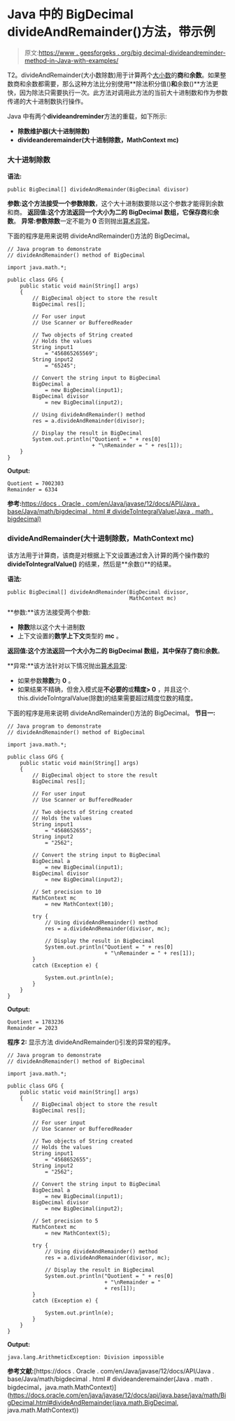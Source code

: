 # Java 中的 BigDecimal divideAndRemainder()方法，带示例

> 原文:[https://www . geesforgeks . org/big decimal-divideandreminder-method-in-Java-with-examples/](https://www.geeksforgeeks.org/bigdecimal-divideandremainder-method-in-java-with-examples/)

T2。divideAndRemainder(大小数除数)用于计算两个[大小数](https://www.geeksforgeeks.org/bigdecimal-class-java/)的**商**和**余数**。如果整数商和余数都需要，那么这种方法比分别使用**除法积分值()**和**余数()**方法更快，因为除法只需要执行一次。此方法对调用此方法的当前大十进制数和作为参数传递的大十进制数执行操作。

Java 中有两个**divideandreminder**方法的重载，如下所示:

*   **除数维护器(大十进制除数)**
*   **divideanderemainder(大十进制除数，MathContext mc)**

### 大十进制除数

**语法:**

```
public BigDecimal[] divideAndRemainder(BigDecimal divisor)

```

**参数:**这个方法接受一个参数**除数**，这个大十进制数要除以这个参数才能得到余数和商。
**返回值:**这个方法返回一个大小为二的 BigDecimal 数组，它保存**商**和**余数**。
**异常:**参数**除数**一定不能为 **0** 否则抛出[算术异常](https://www.geeksforgeeks.org/types-of-exception-in-java-with-examples/)。

下面的程序是用来说明 divideAndRemainder()方法的 BigDecimal。

```
// Java program to demonstrate
// divideAndRemainder() method of BigDecimal

import java.math.*;

public class GFG {
    public static void main(String[] args)
    {
        // BigDecimal object to store the result
        BigDecimal res[];

        // For user input
        // Use Scanner or BufferedReader

        // Two objects of String created
        // Holds the values
        String input1
            = "456865265569";
        String input2
            = "65245";

        // Convert the string input to BigDecimal
        BigDecimal a
            = new BigDecimal(input1);
        BigDecimal divisor
            = new BigDecimal(input2);

        // Using divideAndRemainder() method
        res = a.divideAndRemainder(divisor);

        // Display the result in BigDecimal
        System.out.println("Quotient = " + res[0]
                           + "\nRemainder = " + res[1]);
    }
}
```

**Output:**

```
Quotient = 7002303
Remainder = 6334

```

**参考:**[https://docs . Oracle . com/en/Java/javase/12/docs/API/Java . base/Java/math/bigdecimal . html # divideToIntegralValue(Java . math . bigdecimal)](https://docs.oracle.com/en/java/javase/12/docs/api/java.base/java/math/BigDecimal.html#divideToIntegralValue(java.math.BigDecimal))

### divideAndRemainder(大十进制除数，MathContext mc)

该方法用于计算商，该商是对根据上下文设置通过舍入计算的两个操作数的 **divideToIntegralValue()** 的结果，然后是**余数()**的结果。

**语法:**

```
public BigDecimal[] divideAndRemainder(BigDecimal divisor, 
                                       MathContext mc)

```

**参数:**该方法接受两个参数:

*   **除数**除以这个大十进制数
*   上下文设置的**数学上下文**类型的 **mc** 。

**返回值:**这个方法返回一个大小为二的 BigDecimal 数组，其中保存了**商**和**余数**。

**异常:**该方法针对以下情况抛出[算术异常](https://www.geeksforgeeks.org/types-of-exception-in-java-with-examples/):

*   如果参数**除数**为 **0** 。
*   如果结果不精确，但舍入模式是**不必要的**或**精度> 0** ，并且这个. this.divideToIntgralValue(除数)的结果需要超过精度位数的精度。

下面的程序是用来说明 divideAndRemainder()方法的 BigDecimal。
**节目一:**

```
// Java program to demonstrate
// divideAndRemainder() method of BigDecimal

import java.math.*;

public class GFG {
    public static void main(String[] args)
    {
        // BigDecimal object to store the result
        BigDecimal res[];

        // For user input
        // Use Scanner or BufferedReader

        // Two objects of String created
        // Holds the values
        String input1
            = "4568652655";
        String input2
            = "2562";

        // Convert the string input to BigDecimal
        BigDecimal a
            = new BigDecimal(input1);
        BigDecimal divisor
            = new BigDecimal(input2);

        // Set precision to 10
        MathContext mc
            = new MathContext(10);

        try {
            // Using divideAndRemainder() method
            res = a.divideAndRemainder(divisor, mc);

            // Display the result in BigDecimal
            System.out.println("Quotient = " + res[0]
                               + "\nRemainder = " + res[1]);
        }
        catch (Exception e) {

            System.out.println(e);
        }
    }
}
```

**Output:**

```
Quotient = 1783236
Remainder = 2023

```

**程序 2:** 显示方法 divideAndRemainder()引发的异常的程序。

```
// Java program to demonstrate
// divideAndRemainder() method of BigDecimal

import java.math.*;

public class GFG {
    public static void main(String[] args)
    {
        // BigDecimal object to store the result
        BigDecimal res[];

        // For user input
        // Use Scanner or BufferedReader

        // Two objects of String created
        // Holds the values
        String input1
            = "4568652655";
        String input2
            = "2562";

        // Convert the string input to BigDecimal
        BigDecimal a
            = new BigDecimal(input1);
        BigDecimal divisor
            = new BigDecimal(input2);

        // Set precision to 5
        MathContext mc
            = new MathContext(5);

        try {
            // Using divideAndRemainder() method
            res = a.divideAndRemainder(divisor, mc);

            // Display the result in BigDecimal
            System.out.println("Quotient = " + res[0]
                               + "\nRemainder = "
                               + res[1]);
        }
        catch (Exception e) {

            System.out.println(e);
        }
    }
}
```

**Output:**

```
java.lang.ArithmeticException: Division impossible

```

**参考文献:**[https://docs . Oracle . com/en/Java/javase/12/docs/API/Java . base/Java/math/bigdecimal . html # divideanderemainder(Java . math . bigdecimal，java.math.MathContext)](https://docs.oracle.com/en/java/javase/12/docs/api/java.base/java/math/BigDecimal.html#divideAndRemainder(java.math.BigDecimal, java.math.MathContext))